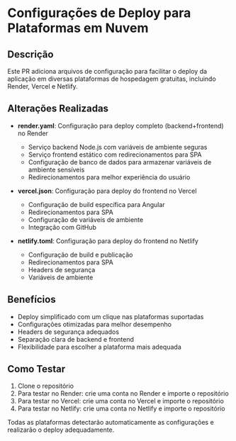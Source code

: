 # Configurações de Deploy para Plataformas em Nuvem

## Descrição

Este PR adiciona arquivos de configuração para facilitar o deploy da aplicação em diversas plataformas de hospedagem gratuitas, incluindo Render, Vercel e Netlify.

## Alterações Realizadas

- **render.yaml**: Configuração para deploy completo (backend+frontend) no Render
  - Serviço backend Node.js com variáveis de ambiente seguras
  - Serviço frontend estático com redirecionamentos para SPA
  - Configuração de banco de dados para armazenar variáveis de ambiente sensíveis
  - Redirecionamentos para melhor experiência do usuário

- **vercel.json**: Configuração para deploy do frontend no Vercel
  - Configuração de build específica para Angular
  - Redirecionamentos para SPA
  - Configuração de variáveis de ambiente
  - Integração com GitHub

- **netlify.toml**: Configuração para deploy do frontend no Netlify
  - Configuração de build e publicação
  - Redirecionamentos para SPA
  - Headers de segurança
  - Variáveis de ambiente

## Benefícios

- Deploy simplificado com um clique nas plataformas suportadas
- Configurações otimizadas para melhor desempenho
- Headers de segurança adequados
- Separação clara de backend e frontend
- Flexibilidade para escolher a plataforma mais adequada

## Como Testar

1. Clone o repositório
2. Para testar no Render: crie uma conta no Render e importe o repositório
3. Para testar no Vercel: crie uma conta no Vercel e importe o repositório
4. Para testar no Netlify: crie uma conta no Netlify e importe o repositório

Todas as plataformas detectarão automaticamente as configurações e realizarão o deploy adequadamente. 